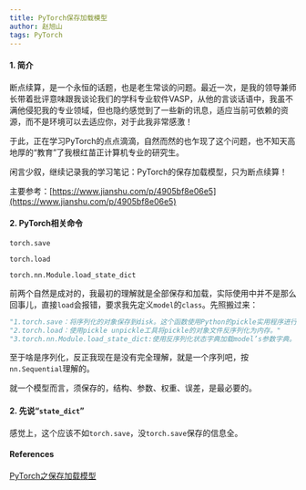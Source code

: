 ```yaml
---
title: PyTorch保存加载模型
author: 赵旭山
tags: PyTorch
---
```


#### 1. 简介

断点续算，是一个永恒的话题，也是老生常谈的问题。最近一次，是我的领导兼师长带着批评意味跟我谈论我们的学科专业软件VASP，从他的言谈话语中，我虽不满他侵犯我的专业领域，但也隐约感觉到了一些新的讯息，适应当前可依赖的资源，而不是环境可以去适应你，对于此我非常感激！

于此，正在学习PyTorch的点点滴滴，自然而然的也乍现了这个问题，也不知天高地厚的“教育”了我根红苗正计算机专业的研究生。

闲言少叙，继续记录我的学习笔记：PyTorch的保存加载模型，只为断点续算！

主要参考：[https://www.jianshu.com/p/4905bf8e06e5](https://www.jianshu.com/p/4905bf8e06e5)

#### 2. PyTorch相关命令

`torch.save`

`torch.load`

`torch.nn.Module.load_state_dict`

前两个自然是成对的，我最初的理解就是全部保存和加载，实际使用中并不是那么回事儿，直接`load`会报错，要求我先定义`model`的`class`。先照搬过来：

```python
"1.torch.save：将序列化的对象保存到disk。这个函数使用Python的pickle实用程序进行序列化。使用这个函数可以保存各种对象的模型、张量和字典。"
"2.torch.load：使用pickle unpickle工具将pickle的对象文件反序列化为内存。"
"3.torch.nn.Module.load_state_dict:使用反序列化状态字典加载model’s参数字典。"
```

至于啥是序列化，反正我现在是没有完全理解，就是一个序列吧，按`nn.Sequential`理解的。

就一个模型而言，须保存的，结构、参数、权重、误差，是最必要的。

#### 2. 先说“`state_dict`”

感觉上，这个应该不如`torch.save`，没`torch.save`保存的信息全。



#### References

[PyTorch之保存加载模型](https://www.jianshu.com/p/4905bf8e06e5)
